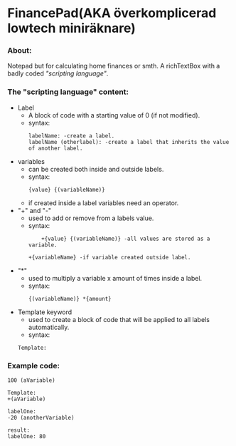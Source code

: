 # FinancePad(AKA överkomplicerad lowtech miniräknare)

### About:
Notepad but for calculating home finances or smth. A richTextBox with a badly coded _"scripting language"_.

### The "scripting language" content:
- Label
  - A block of code with a starting value of 0 (if not modified).
  - syntax:
    ```
    labelName: -create a label.
    labelName (otherlabel): -create a label that inherits the value of another label.
    ```
- variables
  - can be created both inside and outside labels.
  - syntax:
    ```
    {value} {(variableName)}
    ```
  - if created inside a label variables need an operator.
- "+" and "-"
  - used to add or remove from a labels value.
  - syntax:
  	```
		+{value} {(variableName)} -all values are stored as a variable.
	```
   	```
   	+{variableName} -if variable created outside label.
	```
- "*"
  - used to multiply a variable x amount of times inside a label.
  - syntax:
    ```
    {(variableName)} *{amount}
    ```
- Template keyword
  - used to create a block of code that will be applied to all labels automatically.
  - syntax:
  ```
  Template:
	```
  
### Example code:
```
100 (aVariable)

Template:
+(aVariable)

labelOne:
-20 (anotherVariable)

result:
labelOne: 80
```
  
